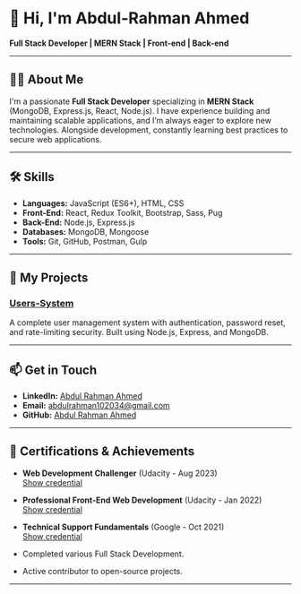 # 👋 Hi, I'm Abdul-Rahman Ahmed

**Full Stack Developer | MERN Stack | Front-end | Back-end**

---

## 👨‍💻 **About Me**
I'm a passionate **Full Stack Developer** specializing in **MERN Stack** (MongoDB, Express.js, React, Node.js). I have experience building and maintaining scalable applications, and I’m always eager to explore new technologies. Alongside development, constantly learning best practices to secure web applications.

---

## 🛠️ **Skills**

- **Languages:** JavaScript (ES6+), HTML, CSS
- **Front-End:** React, Redux Toolkit, Bootstrap, Sass, Pug
- **Back-End:** Node.js, Express.js
- **Databases:** MongoDB, Mongoose
- **Tools:** Git, GitHub, Postman, Gulp

---

## 🔧 **My Projects**

### [Users-System](https://github.com/Abdul-Rahman-Ahmed/users-system)
A complete user management system with authentication, password reset, and rate-limiting security. Built using Node.js, Express, and MongoDB.

---

## 📫 **Get in Touch**

- **LinkedIn:** [Abdul Rahman Ahmed](https://www.linkedin.com/in/abdul-rahman-ahmed-935881313)
- **Email:** abdulrahman102034@gmail.com
- **GitHub:** [Abdul Rahman Ahmed](https://github.com/Abdul-Rahman-Ahmed)

---

## 🏅 **Certifications & Achievements**

- **Web Development Challenger** (Udacity - Aug 2023)  
  [Show credential](https://confirm.udacity.com/SXGPQUXK)

- **Professional Front-End Web Development** (Udacity - Jan 2022)  
  [Show credential](https://confirm.udacity.com/RXVYLZ7A)

- **Technical Support Fundamentals** (Google - Oct 2021)  
  [Show credential](https://coursera.org/verify/JRGQAL68VZJJ)

- Completed various Full Stack Development.
- Active contributor to open-source projects.

---
